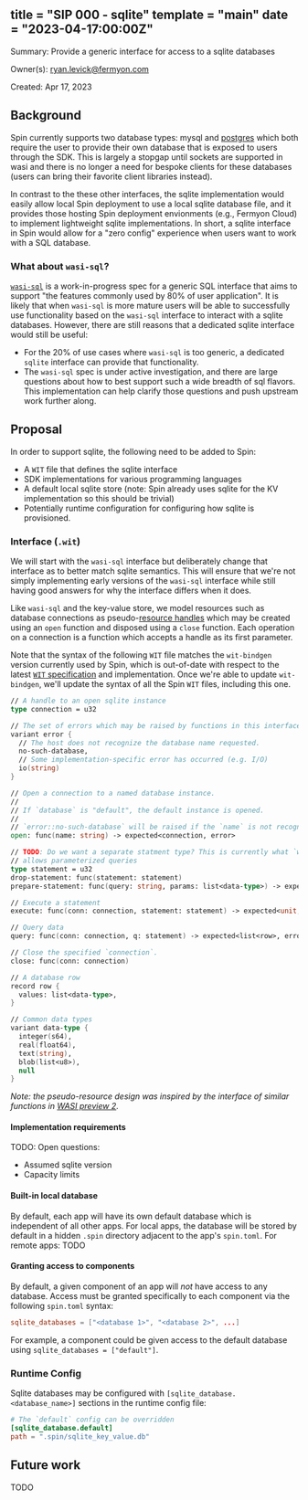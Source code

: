 title = "SIP 000 - sqlite"
template = "main"
date = "2023-04-17:00:00Z"
---

Summary: Provide a generic interface for access to a sqlite databases

Owner(s): ryan.levick@fermyon.com

Created: Apr 17, 2023

## Background

Spin currently supports two database types: mysql and [postgres](https://developer.fermyon.com/cloud/data-postgres) which both require the user to provide their own database that is exposed to users through the SDK. This is largely a stopgap until sockets are supported in wasi and there is no longer a need for bespoke clients for these databases (users can bring their favorite client libraries instead).

In contrast to the these other interfaces, the sqlite implementation would easily allow local Spin deployment to use a local sqlite database file, and it provides those hosting Spin deployment envionments (e.g., Fermyon Cloud) to implement lightweight sqlite implementations. In short, a sqlite interface in Spin would allow for a "zero config" experience when users want to work with a SQL database.

### What about `wasi-sql`?

[`wasi-sql`](https://github.com/WebAssembly/wasi-sql) is a work-in-progress spec for a generic SQL interface that aims to support "the features commonly used by 80% of user application". It is likely that when `wasi-sql` is more mature users will be able to successfully use functionality based on the `wasi-sql` interface to interact with a sqlite databases. However, there are still reasons that a dedicated sqlite interface would still be useful:

* For the 20% of use cases where `wasi-sql` is too generic, a dedicated `sqlite` interface can provide that functionality. 
* The `wasi-sql` spec is under active investigation, and there are large questions about how to best support such a wide breadth of sql flavors. This implementation can help clarify those questions and push upstream work further along.

## Proposal

In order to support sqlite, the following need to be added to Spin:

- A `WIT` file that defines the sqlite interface
- SDK implementations for various programming languages
- A default local sqlite store (note: Spin already uses sqlite for the KV implementation so this should be trivial)
- Potentially runtime configuration for configuring how sqlite is provisioned.

### Interface (`.wit`)

We will start with the `wasi-sql` interface but deliberately change that interface as to better match sqlite semantics. This will ensure that we're not simply implementing early versions of the `wasi-sql` interface while still having good answers for why the interface differs when it does.

Like `wasi-sql` and the key-value store, we model resources such as database connections as pseudo-[resource handles](https://github.com/WebAssembly/component-model/blob/main/design/mvp/WIT.md#item-resource) which may be created using an `open` function and disposed using a `close` function. Each operation on a connection is a function which accepts a handle as its first parameter.

Note that the syntax of the following `WIT` file matches the `wit-bindgen` version currently used by Spin, which is out-of-date with respect to the latest [`WIT` specification](https://github.com/WebAssembly/component-model/blob/main/design/mvp/WIT.md) and implementation. Once we're able to update `wit-bindgen`, we'll update the syntax of all the Spin `WIT` files, including this one.

```fsharp
// A handle to an open sqlite instance
type connection = u32

// The set of errors which may be raised by functions in this interface
variant error {
  // The host does not recognize the database name requested.
  no-such-database,
  // Some implementation-specific error has occurred (e.g. I/O)
  io(string)
}

// Open a connection to a named database instance.
//
// If `database` is "default", the default instance is opened.
//
// `error::no-such-database` will be raised if the `name` is not recognized.
open: func(name: string) -> expected<connection, error>

// TODO: Do we want a separate statment type? This is currently what `wasi-sql` does.
// allows parameterized queries
type statement = u32
drop-statement: func(statement: statement)
prepare-statement: func(query: string, params: list<data-type>) -> expected<statement, error>

// Execute a statement
execute: func(conn: connection, statement: statement) -> expected<unit, error>

// Query data
query: func(conn: connection, q: statement) -> expected<list<row>, error>

// Close the specified `connection`.
close: func(conn: connection)

// A database row
record row {
  values: list<data-type>,
}

// Common data types
variant data-type {
  integer(s64),
  real(float64),
  text(string),
  blob(list<u8>),
  null
}
```

*Note: the pseudo-resource design was inspired by the interface of similar functions in [WASI preview 2](https://github.com/bytecodealliance/preview2-prototyping/blob/d56b8977a2b700432d1f7f84656d542f1d8854b0/wit/wasi.wit#L772-L794).*

#### Implementation requirements

TODO: Open questions:
* Assumed sqlite version
* Capacity limits

#### Built-in local database

By default, each app will have its own default database which is independent of all other apps. For local apps, the database will be stored by default in a hidden `.spin` directory adjacent to the app's `spin.toml`. For remote apps: TODO

#### Granting access to components

By default, a given component of an app will _not_ have access to any database. Access must be granted specifically to each component via the following `spin.toml` syntax:

```toml
sqlite_databases = ["<database 1>", "<database 2>", ...]
```

For example, a component could be given access to the default database using `sqlite_databases = ["default"]`.

### Runtime Config

Sqlite databases may be configured with `[sqlite_database.<database_name>]` sections in the runtime config file:

```toml
# The `default` config can be overridden
[sqlite_database.default]
path = ".spin/sqlite_key_value.db"
```

## Future work

TODO
